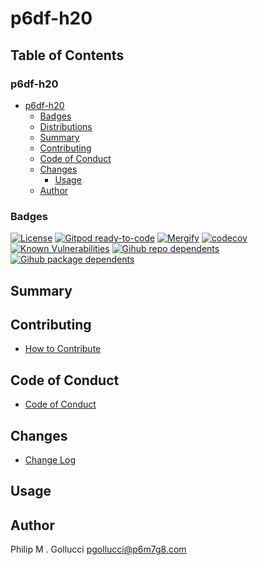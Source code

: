 # p6df-h20

## Table of Contents


### p6df-h20
- [p6df-h20](#p6df-h20)
  - [Badges](#badges)
  - [Distributions](#distributions)
  - [Summary](#summary)
  - [Contributing](#contributing)
  - [Code of Conduct](#code-of-conduct)
  - [Changes](#changes)
    - [Usage](#usage)
  - [Author](#author)

### Badges

[![License](https://img.shields.io/badge/License-Apache%202.0-yellowgreen.svg)](https://opensource.org/licenses/Apache-2.0)
[![Gitpod ready-to-code](https://img.shields.io/badge/Gitpod-ready--to--code-blue?logo=gitpod)](https://gitpod.io/#https://github.com/p6m7g8/p6df-h20)
[![Mergify](https://img.shields.io/endpoint.svg?url=https://gh.mergify.io/badges/p6m7g8/p6df-h20/&style=flat)](https://mergify.io)
[![codecov](https://codecov.io/gh/p6m7g8/p6df-h20/branch/master/graph/badge.svg?token=14Yj1fZbew)](https://codecov.io/gh/p6m7g8/p6df-h20)
[![Known Vulnerabilities](https://snyk.io/test/github/p6m7g8/p6df-h20/badge.svg?targetFile=package.json)](https://snyk.io/test/github/p6m7g8/p6df-h20?targetFile=package.json)
[![Gihub repo dependents](https://badgen.net/github/dependents-repo/p6m7g8/p6df-h20)](https://github.com/p6m7g8/p6df-h20/network/dependents?dependent_type=REPOSITORY)
[![Gihub package dependents](https://badgen.net/github/dependents-pkg/p6m7g8/p6df-h20)](https://github.com/p6m7g8/p6df-h20/network/dependents?dependent_type=PACKAGE)

## Summary

## Contributing

- [How to Contribute](CONTRIBUTING.md)

## Code of Conduct

- [Code of Conduct](https://github.com/p6m7g8/.github/blob/master/CODE_OF_CONDUCT.md)

## Changes

- [Change Log](CHANGELOG.md)

## Usage

## Author

Philip M . Gollucci <pgollucci@p6m7g8.com>

